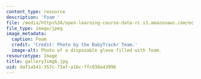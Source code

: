 ```yaml
---
content_type: resource
description: 'Foam '
file: /media/https%3A/open-learning-course-data-rc.s3.amazonaws.com/ec-710-d-lab-medical-technologies-for-the-developing-world-spring-2010/daf1a541357c73afa1bcffc038a43996_gallery3img6.jpg
file_type: image/jpeg
image_metadata:
  caption: Foam
  credit: 'Credit: Photo by the BabyTrackr Team.'
  image-alt: Photo of a disposable glove filled with foam.
resourcetype: Image
title: gallery3img6.jpg
uid: daf1a541-357c-73af-a1bc-ffc038a43996
---
```

